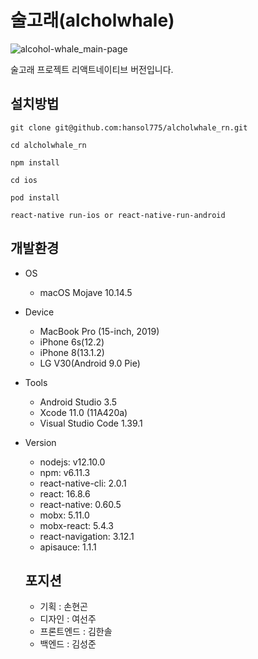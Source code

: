 # 술고래(alcholwhale)
![alcohol-whale_main-page](https://user-images.githubusercontent.com/46973058/66883817-273a9280-f00a-11e9-8d1b-366878125e78.png)

술고래 프로젝트 리액트네이티브 버전입니다.

## 설치방법

`git clone git@github.com:hansol775/alcholwhale_rn.git`

`cd alcholwhale_rn`

`npm install`

`cd ios`

`pod install`

`react-native run-ios or react-native-run-android`


## 개발환경
* OS
  * macOS Mojave 10.14.5
* Device
  * MacBook Pro (15-inch, 2019)
  * iPhone 6s(12.2)
  * iPhone 8(13.1.2)
  * LG V30(Android 9.0 Pie)
* Tools
  * Android Studio 3.5
  * Xcode 11.0 (11A420a)
  * Visual Studio Code 1.39.1
* Version
  * nodejs: v12.10.0
  * npm: v6.11.3
  * react-native-cli: 2.0.1
  * react: 16.8.6
  * react-native: 0.60.5
  * mobx: 5.11.0
  * mobx-react: 5.4.3
  * react-navigation: 3.12.1
  * apisauce: 1.1.1
  
  
  ## 포지션
  * 기획 : 손현곤
  * 디자인 : 여선주
  * 프론트엔드 : 김한솔
  * 백엔드 : 김성준
  
